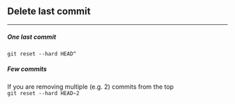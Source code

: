 ## Delete last commit
--------------

##### One last commit

`git reset --hard HEAD^`
##### Few commits  

 If you are removing multiple (e.g. 2) commits from the top  
`git reset --hard HEAD~2`  
